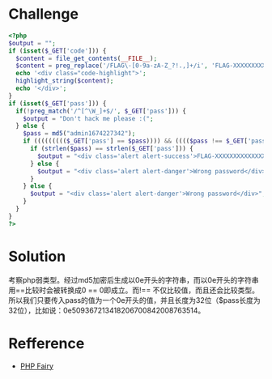 # Challenge  
```php 
<?php
$output = "";
if (isset($_GET['code'])) {
  $content = file_get_contents(__FILE__);
  $content = preg_replace('/FLAG\-[0-9a-zA-Z_?!.,]+/i', 'FLAG-XXXXXXXXXXXXXXXXXXXXXXX', $content);
  echo '<div class="code-highlight">';
  highlight_string($content);
  echo '</div>';
}
if (isset($_GET['pass'])) {
  if(!preg_match('/^[^\W_]+$/', $_GET['pass'])) {
    $output = "Don't hack me please :(";
  } else {
    $pass = md5("admin1674227342");
    if ((((((((($_GET['pass'] == $pass)))) && (((($pass !== $_GET['pass']))))) || ((((($pass == $_GET['pass'])))) && ((($_GET['pass'] !== $pass)))))))) { // Trolling u lisp masta
      if (strlen($pass) == strlen($_GET['pass'])) {
        $output = "<div class='alert alert-success'>FLAG-XXXXXXXXXXXXXXXXXXXXXXX</div>";
      } else {
        $output = "<div class='alert alert-danger'>Wrong password</div>";
      }
    } else {
      $output = "<div class='alert alert-danger'>Wrong password</div>";
    }
  }
}
?>
```
# Solution 

考察php弱类型。经过md5加密后生成以0e开头的字符串，而以0e开头的字符串用==比较时会被转换成0 == 0即成立。而!== 不仅比较值，而且还会比较类型。所以我们只要传入pass的值为一个0e开头的值，并且长度为32位（$pass长度为32位），比如说：0e509367213418206700842008763514。


# Refference 
+ [PHP Fairy](https://chybeta.github.io/2017/06/30/%C2%96ringzer0team-web-writeup/#PHP-Fairy)
